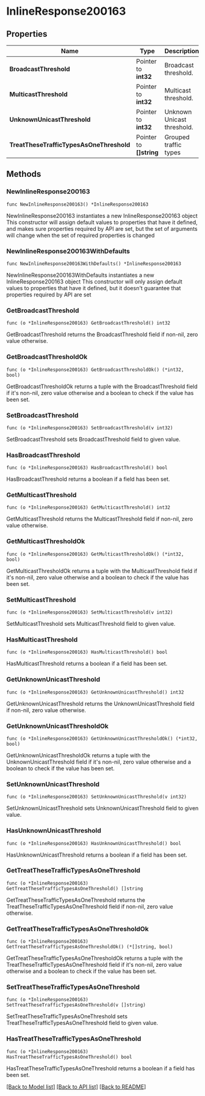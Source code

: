 # InlineResponse200163

## Properties

Name | Type | Description | Notes
------------ | ------------- | ------------- | -------------
**BroadcastThreshold** | Pointer to **int32** | Broadcast threshold. | [optional] 
**MulticastThreshold** | Pointer to **int32** | Multicast threshold. | [optional] 
**UnknownUnicastThreshold** | Pointer to **int32** | Unknown Unicast threshold. | [optional] 
**TreatTheseTrafficTypesAsOneThreshold** | Pointer to **[]string** | Grouped traffic types | [optional] 

## Methods

### NewInlineResponse200163

`func NewInlineResponse200163() *InlineResponse200163`

NewInlineResponse200163 instantiates a new InlineResponse200163 object
This constructor will assign default values to properties that have it defined,
and makes sure properties required by API are set, but the set of arguments
will change when the set of required properties is changed

### NewInlineResponse200163WithDefaults

`func NewInlineResponse200163WithDefaults() *InlineResponse200163`

NewInlineResponse200163WithDefaults instantiates a new InlineResponse200163 object
This constructor will only assign default values to properties that have it defined,
but it doesn't guarantee that properties required by API are set

### GetBroadcastThreshold

`func (o *InlineResponse200163) GetBroadcastThreshold() int32`

GetBroadcastThreshold returns the BroadcastThreshold field if non-nil, zero value otherwise.

### GetBroadcastThresholdOk

`func (o *InlineResponse200163) GetBroadcastThresholdOk() (*int32, bool)`

GetBroadcastThresholdOk returns a tuple with the BroadcastThreshold field if it's non-nil, zero value otherwise
and a boolean to check if the value has been set.

### SetBroadcastThreshold

`func (o *InlineResponse200163) SetBroadcastThreshold(v int32)`

SetBroadcastThreshold sets BroadcastThreshold field to given value.

### HasBroadcastThreshold

`func (o *InlineResponse200163) HasBroadcastThreshold() bool`

HasBroadcastThreshold returns a boolean if a field has been set.

### GetMulticastThreshold

`func (o *InlineResponse200163) GetMulticastThreshold() int32`

GetMulticastThreshold returns the MulticastThreshold field if non-nil, zero value otherwise.

### GetMulticastThresholdOk

`func (o *InlineResponse200163) GetMulticastThresholdOk() (*int32, bool)`

GetMulticastThresholdOk returns a tuple with the MulticastThreshold field if it's non-nil, zero value otherwise
and a boolean to check if the value has been set.

### SetMulticastThreshold

`func (o *InlineResponse200163) SetMulticastThreshold(v int32)`

SetMulticastThreshold sets MulticastThreshold field to given value.

### HasMulticastThreshold

`func (o *InlineResponse200163) HasMulticastThreshold() bool`

HasMulticastThreshold returns a boolean if a field has been set.

### GetUnknownUnicastThreshold

`func (o *InlineResponse200163) GetUnknownUnicastThreshold() int32`

GetUnknownUnicastThreshold returns the UnknownUnicastThreshold field if non-nil, zero value otherwise.

### GetUnknownUnicastThresholdOk

`func (o *InlineResponse200163) GetUnknownUnicastThresholdOk() (*int32, bool)`

GetUnknownUnicastThresholdOk returns a tuple with the UnknownUnicastThreshold field if it's non-nil, zero value otherwise
and a boolean to check if the value has been set.

### SetUnknownUnicastThreshold

`func (o *InlineResponse200163) SetUnknownUnicastThreshold(v int32)`

SetUnknownUnicastThreshold sets UnknownUnicastThreshold field to given value.

### HasUnknownUnicastThreshold

`func (o *InlineResponse200163) HasUnknownUnicastThreshold() bool`

HasUnknownUnicastThreshold returns a boolean if a field has been set.

### GetTreatTheseTrafficTypesAsOneThreshold

`func (o *InlineResponse200163) GetTreatTheseTrafficTypesAsOneThreshold() []string`

GetTreatTheseTrafficTypesAsOneThreshold returns the TreatTheseTrafficTypesAsOneThreshold field if non-nil, zero value otherwise.

### GetTreatTheseTrafficTypesAsOneThresholdOk

`func (o *InlineResponse200163) GetTreatTheseTrafficTypesAsOneThresholdOk() (*[]string, bool)`

GetTreatTheseTrafficTypesAsOneThresholdOk returns a tuple with the TreatTheseTrafficTypesAsOneThreshold field if it's non-nil, zero value otherwise
and a boolean to check if the value has been set.

### SetTreatTheseTrafficTypesAsOneThreshold

`func (o *InlineResponse200163) SetTreatTheseTrafficTypesAsOneThreshold(v []string)`

SetTreatTheseTrafficTypesAsOneThreshold sets TreatTheseTrafficTypesAsOneThreshold field to given value.

### HasTreatTheseTrafficTypesAsOneThreshold

`func (o *InlineResponse200163) HasTreatTheseTrafficTypesAsOneThreshold() bool`

HasTreatTheseTrafficTypesAsOneThreshold returns a boolean if a field has been set.


[[Back to Model list]](../README.md#documentation-for-models) [[Back to API list]](../README.md#documentation-for-api-endpoints) [[Back to README]](../README.md)


